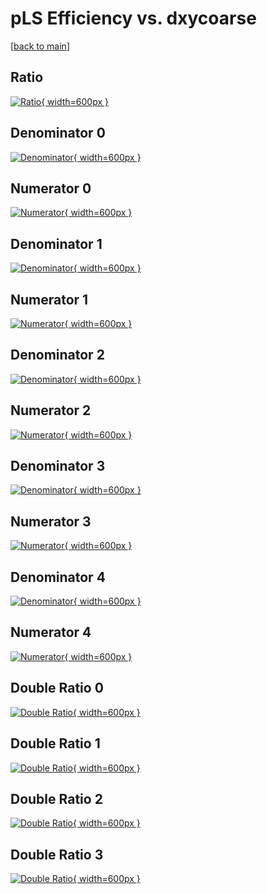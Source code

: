 # pLS Efficiency vs. dxycoarse

[[back to main](./)]



## Ratio

[![Ratio](../mtv/var/pLS_loweta_321_0_eff_dxycoarse.png){ width=600px }](../mtv/var/pLS_loweta_321_0_eff_dxycoarse.pdf)

## Denominator 0

[![Denominator](../mtv/den/pLS_loweta_321_0_eff_dxycoarse_den0.png){ width=600px }](../mtv/den/pLS_loweta_321_0_eff_dxycoarse_den0.pdf)

## Numerator 0

[![Numerator](../mtv/num/pLS_loweta_321_0_eff_dxycoarse_num0.png){ width=600px }](../mtv/num/pLS_loweta_321_0_eff_dxycoarse_num0.pdf)

## Denominator 1

[![Denominator](../mtv/den/pLS_loweta_321_0_eff_dxycoarse_den1.png){ width=600px }](../mtv/den/pLS_loweta_321_0_eff_dxycoarse_den1.pdf)

## Numerator 1

[![Numerator](../mtv/num/pLS_loweta_321_0_eff_dxycoarse_num1.png){ width=600px }](../mtv/num/pLS_loweta_321_0_eff_dxycoarse_num1.pdf)

## Denominator 2

[![Denominator](../mtv/den/pLS_loweta_321_0_eff_dxycoarse_den2.png){ width=600px }](../mtv/den/pLS_loweta_321_0_eff_dxycoarse_den2.pdf)

## Numerator 2

[![Numerator](../mtv/num/pLS_loweta_321_0_eff_dxycoarse_num2.png){ width=600px }](../mtv/num/pLS_loweta_321_0_eff_dxycoarse_num2.pdf)

## Denominator 3

[![Denominator](../mtv/den/pLS_loweta_321_0_eff_dxycoarse_den3.png){ width=600px }](../mtv/den/pLS_loweta_321_0_eff_dxycoarse_den3.pdf)

## Numerator 3

[![Numerator](../mtv/num/pLS_loweta_321_0_eff_dxycoarse_num3.png){ width=600px }](../mtv/num/pLS_loweta_321_0_eff_dxycoarse_num3.pdf)

## Denominator 4

[![Denominator](../mtv/den/pLS_loweta_321_0_eff_dxycoarse_den4.png){ width=600px }](../mtv/den/pLS_loweta_321_0_eff_dxycoarse_den4.pdf)

## Numerator 4

[![Numerator](../mtv/num/pLS_loweta_321_0_eff_dxycoarse_num4.png){ width=600px }](../mtv/num/pLS_loweta_321_0_eff_dxycoarse_num4.pdf)

## Double Ratio 0

[![Double Ratio](../mtv/ratio/pLS_loweta_321_0_eff_dxycoarse_ratio0.png){ width=600px }](../mtv/ratio/pLS_loweta_321_0_eff_dxycoarse_ratio0.pdf)

## Double Ratio 1

[![Double Ratio](../mtv/ratio/pLS_loweta_321_0_eff_dxycoarse_ratio1.png){ width=600px }](../mtv/ratio/pLS_loweta_321_0_eff_dxycoarse_ratio1.pdf)

## Double Ratio 2

[![Double Ratio](../mtv/ratio/pLS_loweta_321_0_eff_dxycoarse_ratio2.png){ width=600px }](../mtv/ratio/pLS_loweta_321_0_eff_dxycoarse_ratio2.pdf)

## Double Ratio 3

[![Double Ratio](../mtv/ratio/pLS_loweta_321_0_eff_dxycoarse_ratio3.png){ width=600px }](../mtv/ratio/pLS_loweta_321_0_eff_dxycoarse_ratio3.pdf)

